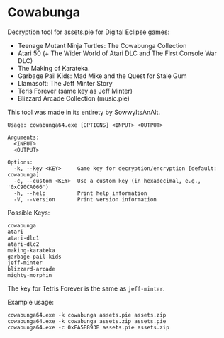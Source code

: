 # Cowabunga
Decryption tool for assets.pie for Digital Eclipse games:

- Teenage Mutant Ninja Turtles: The Cowabunga Collection
- Atari 50 (+ The Wider World of Atari DLC and The First Console War DLC)
- The Making of Karateka.
- Garbage Pail Kids: Mad Mike and the Quest for Stale Gum
- Llamasoft: The Jeff Minter Story
- Teris Forever (same key as Jeff Minter)
- Blizzard Arcade Collection (music.pie)

This tool was made in its entirety by SowwyItsAnAlt.

```
Usage: cowabunga64.exe [OPTIONS] <INPUT> <OUTPUT>

Arguments:
  <INPUT>
  <OUTPUT>

Options:
  -k, --key <KEY>     Game key for decryption/encryption [default: cowabunga]
  -c, --custom <KEY>  Use a custom key (in hexadecimal, e.g., '0xC90CA066')
  -h, --help          Print help information
  -V, --version       Print version information
```
Possible Keys:
```
cowabunga
atari
atari-dlc1
atari-dlc2
making-karateka
garbage-pail-kids
jeff-minter
blizzard-arcade
mighty-morphin
```
The key for Tetris Forever is the same as `jeff-minter`.

Example usage:
```
cowabunga64.exe -k cowabunga assets.pie assets.zip
cowabunga64.exe -k cowabunga assets.zip assets.pie
cowabunga64.exe -c 0xFA5E893B assets.pie assets.zip
```
